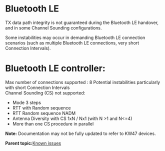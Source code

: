# Bluetooth LE 

TX data path integrity is not guaranteed during the Bluetooth LE handover, and in some Channel Sounding configurations.

Some instabilities may occur in demanding Bluetooth LE connection scenarios \(such as multiple Bluetooth LE connections, very short Connection Intervals\).

#   Bluetooth LE controller:

Max number of connections supported : 8
Potential instabilities particularly with short Connection Intervals  
Channel Sounding (CS) not supported: 
-	Mode 3 steps
-	RTT with Random sequence
-	RTT Random sequence NADM
-	Antenna Diversity with CS 1xN / Nx1 (with N >1 and N<=4)
-	More than one CS procedure in parallel

**Note:** Documentation may not be fully updated to refer to KW47 devices.

**Parent topic:**[Known issues](../topics/known_issues.md)

